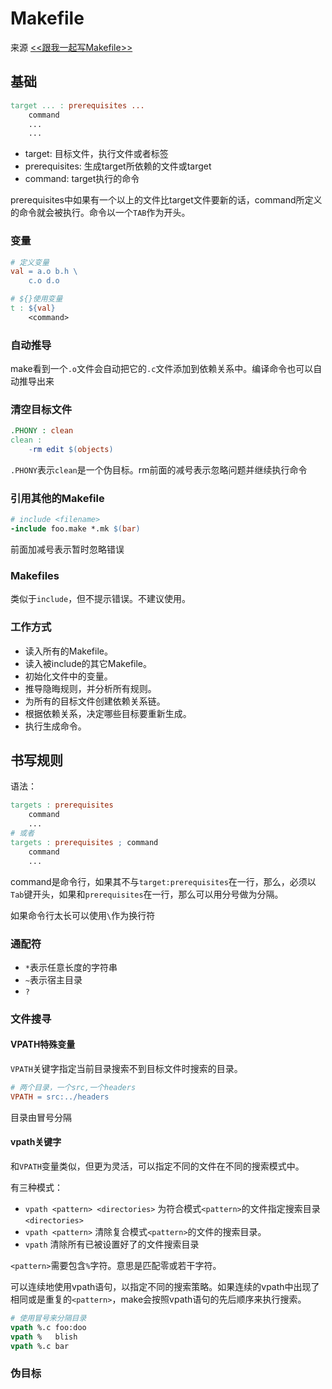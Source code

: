 # Makefile

来源 [<<跟我一起写Makefile>>](https://seisman.github.io/how-to-write-makefile/index.html)

## 基础

```makefile
target ... : prerequisites ...
    command
    ...
    ...
```

- target: 目标文件，执行文件或者标签
- prerequisites: 生成target所依赖的文件或target
- command: target执行的命令

prerequisites中如果有一个以上的文件比target文件要新的话，command所定义的命令就会被执行。命令以一个`TAB`作为开头。

### 变量

```makefile
# 定义变量
val = a.o b.h \
    c.o d.o

# ${}使用变量
t : ${val}
    <command>
```

### 自动推导

make看到一个`.o`文件会自动把它的`.c`文件添加到依赖关系中。编译命令也可以自动推导出来

### 清空目标文件

```makefile
.PHONY : clean
clean :
    -rm edit $(objects)
```

`.PHONY`表示`clean`是一个伪目标。rm前面的减号表示忽略问题并继续执行命令

### 引用其他的Makefile

```makefile
# include <filename>
-include foo.make *.mk $(bar)
```

前面加减号表示暂时忽略错误

### Makefiles

类似于`include`，但不提示错误。不建议使用。

### 工作方式

- 读入所有的Makefile。
- 读入被include的其它Makefile。
- 初始化文件中的变量。
- 推导隐晦规则，并分析所有规则。
- 为所有的目标文件创建依赖关系链。
- 根据依赖关系，决定哪些目标要重新生成。
- 执行生成命令。

## 书写规则

语法：

```makefile
targets : prerequisites
    command
    ...
# 或者
targets : prerequisites ; command
    command
    ...
```

command是命令行，如果其不与`target:prerequisites`在一行，那么，必须以`Tab`键开头，如果和`prerequisites`在一行，那么可以用分号做为分隔。

如果命令行太长可以使用`\`作为换行符

### 通配符

- `*`表示任意长度的字符串
- `~`表示宿主目录
- `?`

### 文件搜寻

#### VPATH特殊变量

`VPATH`关键字指定当前目录搜索不到目标文件时搜索的目录。

```makefile
# 两个目录，一个src,一个headers
VPATH = src:../headers
```

目录由冒号分隔

#### vpath关键字

和`VPATH`变量类似，但更为灵活，可以指定不同的文件在不同的搜索模式中。

有三种模式：

- `vpath <pattern> <directories>` 为符合模式`<pattern>`的文件指定搜索目录`<directories>`
- `vpath <pattern>` 清除复合模式`<pattern>`的文件的搜索目录。
- `vpath` 清除所有已被设置好了的文件搜索目录

`<pattern>`需要包含`%`字符。意思是匹配零或若干字符。

可以连续地使用vpath语句，以指定不同的搜索策略。如果连续的vpath中出现了相同或是重复的`<pattern>`，make会按照vpath语句的先后顺序来执行搜索。

```makefile
# 使用冒号来分隔目录
vpath %.c foo:doo
vpath %   blish
vpath %.c bar
```

### 伪目标


